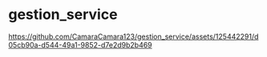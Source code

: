 # gestion_service

https://github.com/CamaraCamara123/gestion_service/assets/125442291/d05cb90a-d544-49a1-9852-d7e2d9b2b469

